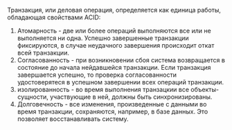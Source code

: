 Транзакция, или деловая операция, определяется как единица работы, обладающая свойствами ACID:
1) Атомарность - две или более операций выполняются все или не выполняется ни одна. Успешно завершенные транзакции фиксируются, в случае неудачного завершения происходит откат всей транзакции.
2) Согласованность - при возникновении сбоя система возвращается в состояние до начала нейдавшейся транзакции. Если транзакция завершается успешно, то проверка согласованности удостоверятеся в успешном завершении всех операций транзакции.
3) изолированность - во время выполнения транзацкии все объекты-сущности, участвующие в ней, должны быть синхронизированы.
4) Долговечность - все изменения, произведенные с данными во время транзакции, сохраняются, например, в базе данных. Это позволяет восстанавливать систему.
